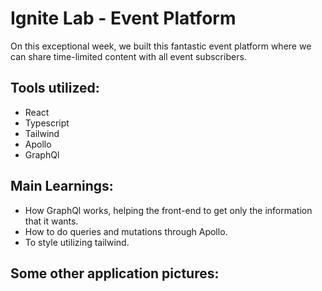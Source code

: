 # Ignite Lab - Event Platform

On this exceptional week, we built this fantastic event platform where we can share time-limited content with all event subscribers.

## Tools utilized:
- React
- Typescript
- Tailwind
- Apollo
- GraphQl

## Main Learnings:
- How GraphQl works, helping the front-end to get only the information that it wants.
- How to do queries and mutations through Apollo.
- To style utilizing tailwind.

## Some other application pictures:
